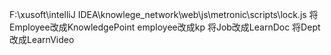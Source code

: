 F:\xusoft\intelliJ IDEA\knowlege_network\web\js\metronic\scripts\lock.js
将Employee改成KnowledgePoint employee改成kp
将Job改成LearnDoc
将Dept改成LearnVideo